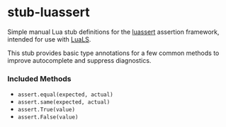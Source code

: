 # stub-luassert

Simple manual Lua stub definitions for the [luassert](https://github.com/Olivine-Labs/luassert) assertion framework, intended for use with [LuaLS](https://github.com/LuaLS/lua-language-server).

This stub provides basic type annotations for a few common methods to improve autocomplete and suppress diagnostics.

### Included Methods

- `assert.equal(expected, actual)`
- `assert.same(expected, actual)`
- `assert.True(value)`
- `assert.False(value)`
  
